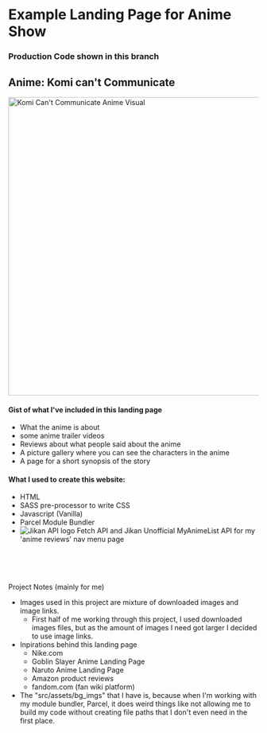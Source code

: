 # Example Landing Page for Anime Show 
### Production Code shown in this branch
## Anime: Komi can't Communicate

<img src="https://external-content.duckduckgo.com/iu/?u=https%3A%2F%2Fwww.themoviedb.org%2Ft%2Fp%2Foriginal%2FrOEaKS6jdZacivHnM56NQ4yhccW.jpg&f=1&nofb=1&ipt=c8bd2c2038a64c54cc29b01f8da6eeafba3896f054c8933d2b89e51626784528&ipo=images" alt="Komi Can't Communicate Anime Visual" width="600"/>

#### Gist of what I've included in this landing page
- What the anime is about
- some anime trailer videos
- Reviews about what people said about the anime
- A picture gallery where you can see the characters in the anime
- A page for a short synopsis of the story

#### What I used to create this website:
- HTML
- SASS pre-processor to write CSS
- Javascript (Vanilla)
- Parcel Module Bundler
- ![Jikan API logo](https://external-content.duckduckgo.com/iu/?u=https%3A%2F%2Fimage.myanimelist.net%2Fui%2FOK6W_koKDTOqqqLDbIoPAlfW3vHhBzO_m5KdmpfU-Dg&f=1&nofb=1&ipt=ac536cbd02370d472f0b3c7b07d1d8bebae59c4befb9a8efda6d4a3518ee539d&ipo=images)
Fetch API and Jikan Unofficial MyAnimeList API for my 'anime reviews' nav menu page
  

<br>
<br>
<br>

Project Notes (mainly for me)
- Images used in this project are mixture of downloaded images and image links.
    - First half of me working through this project, I used downloaded images files, but as the amount of images I need got larger I decided to use image links.
- Inpirations behind this landing page
    - Nike.com 
    - Goblin Slayer Anime Landing Page
    - Naruto Anime Landing Page
    - Amazon product reviews
    - fandom.com (fan wiki platform)
- The "src/assets/bg_imgs" that I have is, because when I'm working with my module bundler, Parcel, it does weird things like not allowing me to build my code without creating file paths that I don't even need in the first place. 


